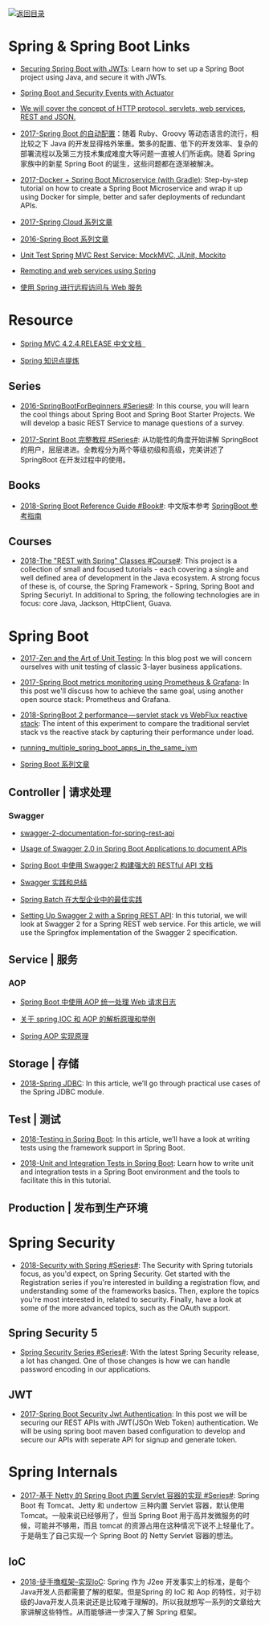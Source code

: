 [![返回目录](https://user-images.githubusercontent.com/5803001/38079637-ff0abcf0-3371-11e8-9b76-ad651620afc7.jpg)](https://github.com/wxyyxc1992/Awesome-Links)

# Spring & Spring Boot Links

- [Securing Spring Boot with JWTs](https://auth0.com/blog/securing-spring-boot-with-jwts/): Learn how to set up a Spring Boot project using Java, and secure it with JWTs.

- [Spring Boot and Security Events with Actuator](http://blog.codeleak.pl/2017/03/spring-boot-and-security-events-with-actuator.html)

- [We will cover the concept of HTTP protocol, servlets, web services, REST and JSON.](https://howtotrainyourjava.com/2017/03/09/spring-web-basics/)

- [2017-Spring Boot 的自动配置](http://www.tuicool.com/articles/zAfQjy3)：随着 Ruby、Groovy 等动态语言的流行，相比较之下 Java 的开发显得格外笨重。繁多的配置、低下的开发效率、复杂的部署流程以及第三方技术集成难度大等问题一直被人们所诟病。随着 Spring 家族中的新星 Spring Boot 的诞生，这些问题都在逐渐被解决。

- [2017-Docker + Spring Boot Microservice (with Gradle)](https://parg.co/bhg): Step-by-step tutorial on how to create a Spring Boot Microservice and wrap it up using Docker for simple, better and safer deployments of redundant APIs.

* [2017-Spring Cloud 系列文章](http://www.ityouknow.com/spring-cloud)

* [2016-Spring Boot 系列文章](http://www.ityouknow.com/spring-boot)

- [Unit Test Spring MVC Rest Service: MockMVC, JUnit, Mockito](http://memorynotfound.com/unit-test-spring-mvc-rest-service-junit-mockito/)

- [Remoting and web services using Spring](http://docs.spring.io/spring/docs/current/spring-framework-reference/html/remoting.html)

- [使用 Spring 进行远程访问与 Web 服务](http://www.cnblogs.com/zfc2201/p/3473974.html)

# Resource

- [Spring MVC 4.2.4.RELEASE 中文文档  ](https://www.gitbook.com/book/linesh/spring-mvc-documentation-linesh-translation/details)

- [Spring 知识点提炼](http://www.importnew.com/19933.html)

## Series

- [2016-SpringBootForBeginners #Series#](https://github.com/in28minutes/SpringBootForBeginners): In this course, you will learn the cool things about Spring Boot and Spring Boot Starter Projects. We will develop a basic REST Service to manage questions of a survey.

* [2017-Sprint Boot 完整教程 #Series#](https://blog.csdn.net/column/details/13466.html): 从功能性的角度开始讲解 SpringBoot 的用户，层层递进。全教程分为两个等级初级和高级，完美讲述了 SpringBoot 在开发过程中的使用。

## Books

- [2018-Spring Boot Reference Guide #Book#](https://docs.spring.io/spring-boot/docs/2.1.x-SNAPSHOT/reference/html/): 中文版本参考 [SpringBoot 参考指南](https://www.gitbook.com/book/qbgbook/spring-boot-reference-guide-zh/details)

## Courses

- [2018-The "REST with Spring" Classes #Course#](https://github.com/eugenp/tutorials): This project is a collection of small and focused tutorials - each covering a single and well defined area of development in the Java ecosystem. A strong focus of these is, of course, the Spring Framework - Spring, Spring Boot and Spring Securiyt. In additional to Spring, the following technologies are in focus: core Java, Jackson, HttpClient, Guava.

# Spring Boot

- [2017-Zen and the Art of Unit Testing](http://marcin-chwedczuk.github.io/zen-and-the-art-of-unit-testing): In this blog post we will concern ourselves with unit testing of classic 3-layer business applications.

- [2017-Spring Boot metrics monitoring using Prometheus & Grafana](https://parg.co/UV0): In this post we'll discuss how to achieve the same goal, using another open source stack: Prometheus and Grafana.

- [2018-SpringBoot 2 performance — servlet stack vs WebFlux reactive stack](https://parg.co/U7O): The intent of this experiment to compare the traditional servlet stack vs the reactive stack by capturing their performance under load.

* [running_multiple_spring_boot_apps_in_the_same_jvm](http://davidtanzer.net/running_multiple_spring_boot_apps_in_the_same_jvm)

- [Spring Boot 系列文章](http://blog.didispace.com/tag/spring-boot/)

## Controller | 请求处理

### Swagger

- [swagger-2-documentation-for-spring-rest-api](http://www.baeldung.com/swagger-2-documentation-for-spring-rest-api)

- [Usage of Swagger 2.0 in Spring Boot Applications to document APIs](http://heidloff.net/article/usage-of-swagger-2-0-in-spring-boot-applications-to-document-apis/)

- [Spring Boot 中使用 Swagger2 构建强大的 RESTful API 文档](http://blog.didispace.com/springbootswagger2/)

- [Swagger 实践和总结](http://blog.sina.com.cn/s/blog_72ef7bea0102vpu7.html)

- [Spring Batch 在大型企业中的最佳实践](http://insights.thoughtworkers.org/spring-batch-best-practices/)

- [Setting Up Swagger 2 with a Spring REST API](http://www.baeldung.com/swagger-2-documentation-for-spring-rest-api): In this tutorial, we will look at Swagger 2 for a Spring REST web service. For this article, we will use the Springfox implementation of the Swagger 2 specification.

## Service | 服务

### AOP

- [Spring Boot 中使用 AOP 统一处理 Web 请求日志](http://blog.didispace.com/springbootaoplog/)

- [关于 spring,IOC 和 AOP 的解析原理和举例](http://blog.sina.com.cn/s/blog_624a352c0101fo9j.html)

- [Spring AOP 实现原理](http://blog.csdn.net/moreevan/article/details/11977115)

## Storage | 存储

- [2018-Spring JDBC](https://www.baeldung.com/spring-jdbc-jdbctemplate): In this article, we’ll go through practical use cases of the Spring JDBC module.

## Test | 测试

- [2018-Testing in Spring Boot](https://www.baeldung.com/spring-boot-testing): In this article, we’ll have a look at writing tests using the framework support in Spring Boot. 

- [2018-Unit and Integration Tests in Spring Boot](https://dzone.com/articles/unit-and-integration-tests-in-spring-boot-2): Learn how to write unit and integration tests in a Spring Boot environment and the tools to facilitate this in this tutorial.

## Production | 发布到生产环境

# Spring Security

- [2018-Security with Spring #Series#](https://www.baeldung.com/security-spring): The Security with Spring tutorials focus, as you'd expect, on Spring Security. Get started with the Registration series if you're interested in building a registration flow, and understanding some of the frameworks basics. Then, explore the topics you're most interested in, related to security. Finally, have a look at some of the more advanced topics, such as the OAuth support.

## Spring Security 5

- [Spring Security Series #Series#](https://www.baeldung.com/tag/spring-security-5/): With the latest Spring Security release, a lot has changed. One of those changes is how we can handle password encoding in our applications.

## JWT

- [2017-Spring Boot Security Jwt Authentication](https://www.devglan.com/spring-security/spring-boot-jwt-auth): In this post we will be securing our REST APIs with JWT(JSOn Web Token) authentication. We will be using spring boot maven based configuration to develop and secure our APIs with seperate API for signup and generate token.

# Spring Internals

- [2017-基于 Netty 的 Spring Boot 内置 Servlet 容器的实现 #Series#](https://parg.co/SCE): Spring Boot 有 Tomcat、Jetty 和 undertow 三种内置 Servlet 容器，默认使用 Tomcat。一般来说已经够用了，但当 Spring Boot 用于高并发微服务的时候，可能并不够用，而且 tomcat 的资源占用在这种情况下说不上轻量化了。于是萌生了自己实现一个 Spring Boot 的 Netty Servlet 容器的想法。

## IoC

- [2018-徒手撸框架–实现IoC](https://github.com/diaozxin007/xilidou-framework): Spring 作为 J2ee 开发事实上的标准，是每个Java开发人员都需要了解的框架。但是Spring 的 IoC 和 Aop 的特性，对于初级的Java开发人员来说还是比较难于理解的。所以我就想写一系列的文章给大家讲解这些特性。从而能够进一步深入了解 Spring 框架。
